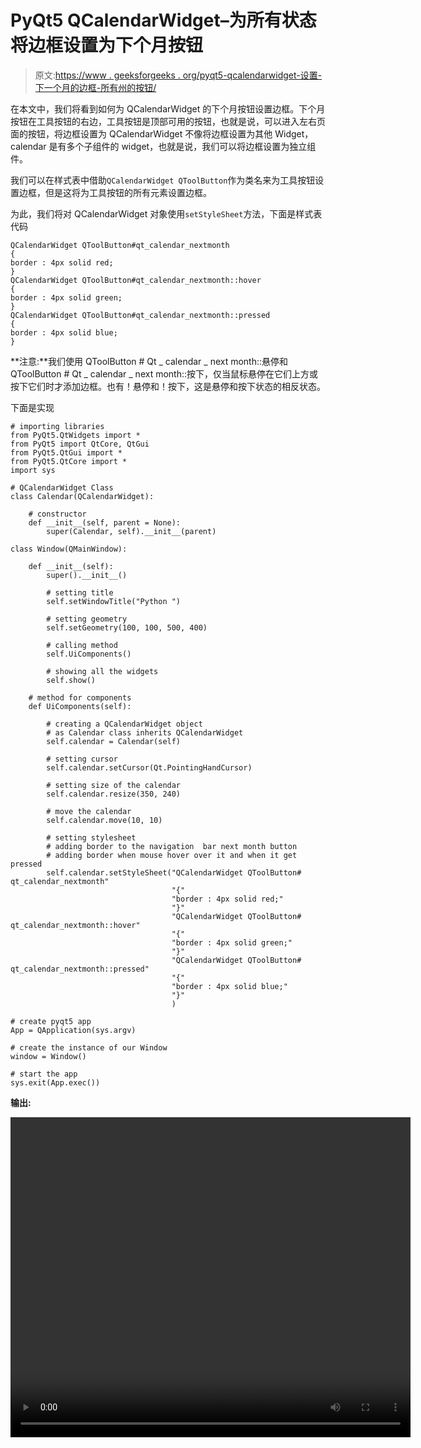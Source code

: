 # PyQt5 QCalendarWidget–为所有状态将边框设置为下个月按钮

> 原文:[https://www . geeksforgeeks . org/pyqt5-qcalendarwidget-设置-下一个月的边框-所有州的按钮/](https://www.geeksforgeeks.org/pyqt5-qcalendarwidget-setting-border-to-the-next-month-button-for-all-states/)

在本文中，我们将看到如何为 QCalendarWidget 的下个月按钮设置边框。下个月按钮在工具按钮的右边，工具按钮是顶部可用的按钮，也就是说，可以进入左右页面的按钮，将边框设置为 QCalendarWidget 不像将边框设置为其他 Widget，calendar 是有多个子组件的 widget，也就是说，我们可以将边框设置为独立组件。

我们可以在样式表中借助`QCalendarWidget QToolButton`作为类名来为工具按钮设置边框，但是这将为工具按钮的所有元素设置边框。

为此，我们将对 QCalendarWidget 对象使用`setStyleSheet`方法，下面是样式表代码

```
QCalendarWidget QToolButton#qt_calendar_nextmonth
{
border : 4px solid red;
}
QCalendarWidget QToolButton#qt_calendar_nextmonth::hover
{
border : 4px solid green;
}
QCalendarWidget QToolButton#qt_calendar_nextmonth::pressed
{
border : 4px solid blue;
}

```

**注意:**我们使用 QToolButton # Qt _ calendar _ next month::悬停和 QToolButton # Qt _ calendar _ next month::按下，仅当鼠标悬停在它们上方或按下它们时才添加边框。也有！悬停和！按下，这是悬停和按下状态的相反状态。

下面是实现

```
# importing libraries
from PyQt5.QtWidgets import * 
from PyQt5 import QtCore, QtGui
from PyQt5.QtGui import * 
from PyQt5.QtCore import * 
import sys

# QCalendarWidget Class
class Calendar(QCalendarWidget):

    # constructor
    def __init__(self, parent = None):
        super(Calendar, self).__init__(parent)

class Window(QMainWindow):

    def __init__(self):
        super().__init__()

        # setting title
        self.setWindowTitle("Python ")

        # setting geometry
        self.setGeometry(100, 100, 500, 400)

        # calling method
        self.UiComponents()

        # showing all the widgets
        self.show()

    # method for components
    def UiComponents(self):

        # creating a QCalendarWidget object
        # as Calendar class inherits QCalendarWidget
        self.calendar = Calendar(self)

        # setting cursor
        self.calendar.setCursor(Qt.PointingHandCursor)

        # setting size of the calendar
        self.calendar.resize(350, 240)

        # move the calendar
        self.calendar.move(10, 10)

        # setting stylesheet
        # adding border to the navigation  bar next month button
        # adding border when mouse hover over it and when it get pressed
        self.calendar.setStyleSheet("QCalendarWidget QToolButton# qt_calendar_nextmonth"
                                    "{"
                                    "border : 4px solid red;"
                                    "}"
                                    "QCalendarWidget QToolButton# qt_calendar_nextmonth::hover"
                                    "{"
                                    "border : 4px solid green;"
                                    "}"
                                    "QCalendarWidget QToolButton# qt_calendar_nextmonth::pressed"
                                    "{"
                                    "border : 4px solid blue;"
                                    "}"
                                    )

# create pyqt5 app
App = QApplication(sys.argv)

# create the instance of our Window
window = Window()

# start the app
sys.exit(App.exec())
```

**输出:**

<video class="wp-video-shortcode" id="video-434793-1" width="640" height="512" preload="metadata" controls=""><source type="video/mp4" src="https://media.geeksforgeeks.org/wp-content/uploads/20200617234228/Python-2020-06-17-23-42-00.mp4?_=1">[https://media.geeksforgeeks.org/wp-content/uploads/20200617234228/Python-2020-06-17-23-42-00.mp4](https://media.geeksforgeeks.org/wp-content/uploads/20200617234228/Python-2020-06-17-23-42-00.mp4)</video>